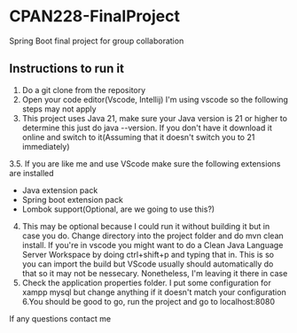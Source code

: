# CPAN228-FinalProject
 Spring Boot final project for group collaboration 

 ## Instructions to run it
 1. Do a git clone from the repository
 2. Open your code editor(Vscode, Intellij) I'm using vscode so the following steps may not apply
 3. This project uses Java 21, make sure your Java version is 21 or higher to determine this just do java --version. If you don't have it download it online and switch to it(Assuming that it doesn't switch you to 21 immediately)

 3.5. If you are like me and use VScode make sure the following extensions are installed
 - Java extension pack
 - Spring boot extension pack
 - Lombok support(Optional, are we going to use this?)

 4. This may be optional because I could run it without building it but in case you do. Change directory into the project folder and do mvn clean install. If you're in vscode you might want to do a Clean Java Language Server Workspace by doing ctrl+shift+p and typing that in. This is so you can import the build but VScode usually should automatically do that so it may not be nessecary. Nonetheless, I'm leaving it there in case
 5. Check the application properties folder. I put some configuration for xampp mysql but change anything if it doesn't match your configuration 
 6.You should be good to go, run the project and go to localhost:8080

 If any questions contact me 
